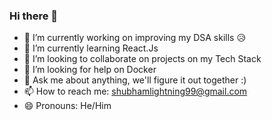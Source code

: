 ### Hi there 👋


- 🔭 I’m currently working on improving my DSA skills :disappointed_relieved:
- 🌱 I’m currently learning React.Js
- 👯 I’m looking to collaborate on projects on my Tech Stack
- 🤔 I’m looking for help on Docker
- 💬 Ask me about anything, we'll figure it out together :)
- 📫 How to reach me: shubhamlightning99@gmail.com
- 😄 Pronouns: He/Him
